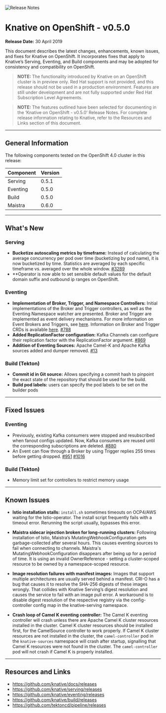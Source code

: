 ![Release Notes](https://github.com/openshift-knative/docs/blob/master/images/release-notes-banner.png)

# Knative on OpenShift - v0.5.0 

**Release Date:** 30 April 2019

This document describes the latest changes, enhancements, known issues, and fixes for Knative on OpenShift. It incorporates fixes that apply to Knative’s Serving, Eventing, and Build components and may be adopted for consistency and compatibility on OpenShift.

>**NOTE:** The functionality introduced by Knative on an OpenShift cluster is in preview only. Red Hat support is not provided, and this release should not be used in a production environment. Features are still under development and are not fully supported under Red Hat Subscription Level Agreements.

>**NOTE:** The features outlined have been selected for documenting in the ‘Knative on OpenShift - v0.5.0’ Release Notes. For complete release information relating to Knative, refer to the Resources and Links section of this document. 
-------------

## General Information
The following components tested on the OpenShift 4.0 cluster in this release:

|Component|Version
|---------|-------|
|Serving|0.5.1|
|Eventing|0.5.0|
|Build|0.5.0|
|Maistra|0.6.0|
----------------

## What's New
### Serving
- **Bucketize autoscaling metrics by timeframe:** Instead of calculating the average concurrency per pod over time (bucketizing by pod name), it is now bucketized by time. Statistics are averaged by each specific timeframe vs. averaged over the whole window. [#3289](https://github.com/knative/serving/pull/3289)
- **Operator is now able to set sensible default values for the default domain suffix and outbound ip ranges on OpenShift.


### Eventing
- **Implementation of Broker, Trigger, and Namespace Controllers:** Initial implementations of the Broker and Trigger controllers, as well as the Eventing Namespace watcher are presented. Broker and Trigger are implemented as event delivery mechanisms. For more information on Event Brokers and Triggers, see [here](https://github.com/knative/docs/tree/master/docs/eventing#event-brokers-and-triggers). Information on Broker and Trigger CRDs is available [here](https://github.com/knative/eventing/tree/master/docs/broker).
  [#788](https://github.com/knative/eventing/pull/788)
- **Added ReplicationFactor configuration:** Kafka Channels can configure their replication factor with the ReplicationFactor argument. [#869](https://github.com/knative/eventing/pull/869)
- **Addition of Eventing Sources:** Apache Camel-K and Apache Kafka sources added and dumper removed. [#13](https://github.com/openshift/knative-eventing-sources/pull/13)

### Build (Tekton)
- **Commit id in Git source:** Allows specifying a commit hash to pinpoint the exact state of the repository that should be used for the build.
- **Build pod labels:** users can specify the pod labels to be set on the builder pods

-------------

## Fixed Issues

### Eventing
- Previously, existing Kafka consumers were stopped and resubscribed when fanout configs updated. Now, Kafka consumers are reused until the corresponding subscriptions are deleted. [#880](https://github.com/knative/eventing/pull/880)
- An Event can flow through a Broker by using Trigger replies 255 times before getting dropped. [#951](https://github.com/knative/eventing/pull/951)  [#1016](https://github.com/knative/eventing/pull/1016)

### Build (Tekton)
- Memory limit set for controllers to restrict memory usage
-------------

## Known Issues
- **Istio installation stalls:** `install.sh` sometimes timeouts on OCP4/AWS waiting for the Istio-operator. The install script frequently fails with a timeout error. Rerunning the script usually, bypasses this error. 

- **Maistra sidecar injection broken for long-running clusters:** Following installation of Istio, Maistra’s MutatingWebhookConfiguration gets garbage-collected after several hours. This causes eventing sources to fail when connecting to channels. Maistra's MutatingWebhookConfiguration disappears after being up for a period of time. It is using an invalid OwnerReference - setting a cluster-scoped resource to be owned by a namespace-scoped resource.

- **Image resolution failures with manifest images:** Images that support multiple architectures are usually served behind a manifest. CRI-O has a bug that causes it to resolve the SHA-256 digests of these images wrongly. That collides with Knative Serving’s digest resolution and causes the service to fail with an image pull error. A workaround is to disable digest resolution of the respective registry via the config-controller config map in the knative-serving namespace.

- **Crash loop of Camel K eventing controller:** The Camel K eventing controller will crash unless there are Apache Camel K cluster resources installed in the cluster. Camel K cluster resources should be installed first, for the CamelSource controller to work properly. If Camel K cluster resources are not installed in the cluster, the `camel-controller` pod in the `knative-sources` namespace will crash after startup, signalling that Camel K resources were not found in the cluster. The `camel-controller` pod will not crash if Camel K is properly installed. 
-------------

## Resources and Links

- https://github.com/knative/docs/releases
- https://github.com/knative/serving/releases
- https://github.com/knative/eventing/releases
- https://github.com/knative/build/releases
- https://github.com/tektoncd/pipeline/releases
